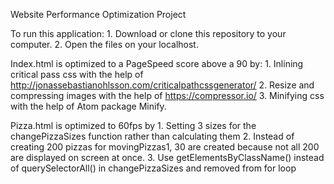 Website Performance Optimization Project

To run this application: 1. Download or clone this repository to your computer. 2. Open the files on your localhost.

Index.html is optimized to a PageSpeed score above a 90 by: 1. Inlining critical pass css with the help of http://jonassebastianohlsson.com/criticalpathcssgenerator/ 2. Resize and compressing images with the help of https://compressor.io/ 3. Minifying css with the help of Atom package Minify.

Pizza.html is optimized to 60fps by 1. Setting 3 sizes for the changePizzaSizes function rather than calculating them 2. Instead of creating 200 pizzas for movingPizzas1, 30 are created because not all 200 are displayed on screen at once. 3. Use getElementsByClassName() instead of querySelectorAll() in changePizzaSizes and removed from for loop
